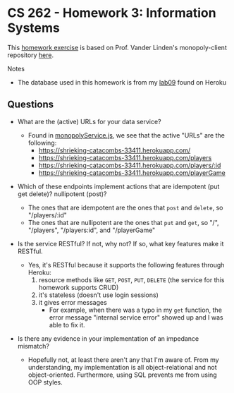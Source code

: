 # CS 262 - Homework 3: Information Systems

This [homework exercise](https://cs.calvin.edu/courses/cs/262/kvlinden/09is/homework.html) is based on Prof. Vander Linden's monopoly-client repository
[here](https://cs.calvin.edu/courses/cs/262/kvlinden/06hci/homework.html).

Notes

- The database used in this homework is from my [lab09](https://github.com/gnawnahtan/cs262/tree/master/lab09) found on Heroku

## Questions

- What are the (active) URLs for your data service?
  - Found in [monopolyService.js](https://github.com/gnawnahtan/cs262/tree/master/homework3/service/), we see that the active "URLs" are the following:
    - https://shrieking-catacombs-33411.herokuapp.com/
    - https://shrieking-catacombs-33411.herokuapp.com/players
    - https://shrieking-catacombs-33411.herokuapp.com/players/:id
    - https://shrieking-catacombs-33411.herokuapp.com/playerGame

- Which of these endpoints implement actions that are idempotent (put get delete)? nullipotent (post)?

  - The ones that are idempotent are the ones that `post` and `delete`, so "/players/:id"
  - The ones that are nullipotent are the ones that `put` and `get`, so "/", "/players", "/players:id", and "/playerGame"

- Is the service RESTful? If not, why not? If so, what key features make it RESTful.

  - Yes, it's RESTful because it supports the following features through Heroku:
    1. resource methods like `GET`, `POST`, `PUT`, `DELETE` (the service for this homework supports CRUD)
    2. it's stateless (doesn't use login sessions)
    3. it gives error messages
        - For example, when there was a typo in my `get` function, the error message "internal service error" showed up and I was able to fix it.

- Is there any evidence in your implementation of an impedance mismatch?
  - Hopefully not, at least there aren't any that I'm aware of. From my understanding, my implementation is all object-relational and not object-oriented. Furthermore, using SQL prevents me from using OOP styles.
